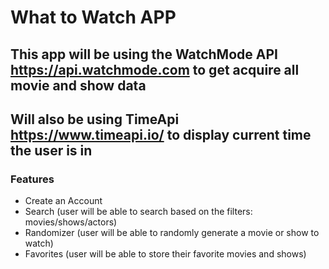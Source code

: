 # What to Watch APP
## This app will be using the WatchMode API https://api.watchmode.com to get acquire all movie and show data
## Will also be using TimeApi https://www.timeapi.io/ to display current time the user is in
### Features
  - Create an Account 
  - Search (user will be able to search based on the filters: movies/shows/actors)
  - Randomizer (user will be able to randomly generate a movie or show to watch)
  - Favorites (user will be able to store their favorite movies and shows)
 
